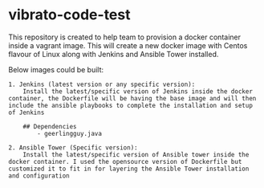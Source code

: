 # vibrato-code-test

This repository is created to help team to provision a docker container inside a vagrant image. This will create a new docker image with Centos flavour of Linux along with Jenkins and Ansible Tower installed.

Below images could be built:

    1. Jenkins (latest version or any specific version):
        Install the latest/specific version of Jenkins inside the docker container, the Dockerfile will be having the base image and will then include the ansible playbooks to complete the installation and setup of Jenkins

        ## Dependencies
            - geerlingguy.java

    2. Ansible Tower (Specific version):
        Install the latest/specific version of Ansible tower inside the docker container. I used the opensource version of Dockerfile but customized it to fit in for layering the Ansible Tower installation and configuration

